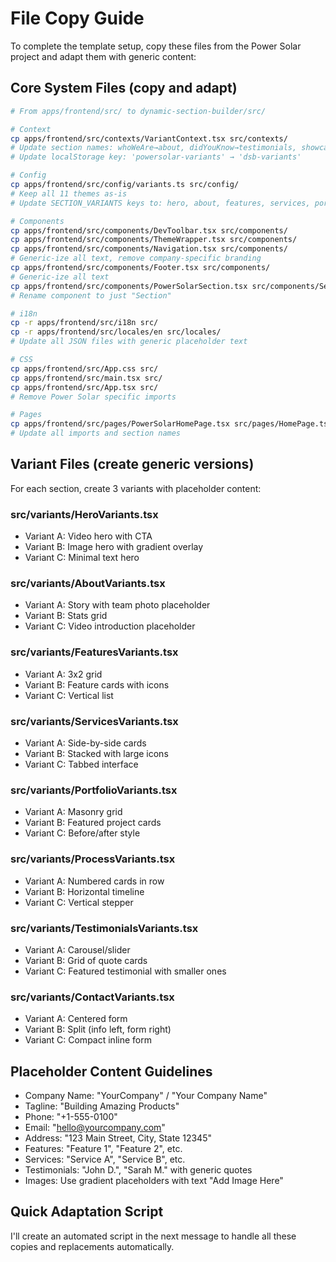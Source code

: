 # File Copy Guide

To complete the template setup, copy these files from the Power Solar project and adapt them with generic content:

## Core System Files (copy and adapt)

```bash
# From apps/frontend/src/ to dynamic-section-builder/src/

# Context
cp apps/frontend/src/contexts/VariantContext.tsx src/contexts/
# Update section names: whoWeAre→about, didYouKnow→testimonials, showcase→portfolio, invest→(remove), benefits→features
# Update localStorage key: 'powersolar-variants' → 'dsb-variants'

# Config  
cp apps/frontend/src/config/variants.ts src/config/
# Keep all 11 themes as-is
# Update SECTION_VARIANTS keys to: hero, about, features, services, portfolio, process, testimonials, contact

# Components
cp apps/frontend/src/components/DevToolbar.tsx src/components/
cp apps/frontend/src/components/ThemeWrapper.tsx src/components/
cp apps/frontend/src/components/Navigation.tsx src/components/
# Generic-ize all text, remove company-specific branding
cp apps/frontend/src/components/Footer.tsx src/components/
# Generic-ize all text
cp apps/frontend/src/components/PowerSolarSection.tsx src/components/Section.tsx
# Rename component to just "Section"

# i18n
cp -r apps/frontend/src/i18n src/
cp -r apps/frontend/src/locales/en src/locales/
# Update all JSON files with generic placeholder text

# CSS
cp apps/frontend/src/App.css src/
cp apps/frontend/src/main.tsx src/
cp apps/frontend/src/App.tsx src/
# Remove Power Solar specific imports

# Pages
cp apps/frontend/src/pages/PowerSolarHomePage.tsx src/pages/HomePage.tsx
# Update all imports and section names
```

## Variant Files (create generic versions)

For each section, create 3 variants with placeholder content:

### src/variants/HeroVariants.tsx
- Variant A: Video hero with CTA
- Variant B: Image hero with gradient overlay
- Variant C: Minimal text hero

### src/variants/AboutVariants.tsx  
- Variant A: Story with team photo placeholder
- Variant B: Stats grid
- Variant C: Video introduction placeholder

### src/variants/FeaturesVariants.tsx
- Variant A: 3x2 grid
- Variant B: Feature cards with icons
- Variant C: Vertical list

### src/variants/ServicesVariants.tsx
- Variant A: Side-by-side cards
- Variant B: Stacked with large icons
- Variant C: Tabbed interface

### src/variants/PortfolioVariants.tsx
- Variant A: Masonry grid
- Variant B: Featured project cards
- Variant C: Before/after style

### src/variants/ProcessVariants.tsx
- Variant A: Numbered cards in row
- Variant B: Horizontal timeline
- Variant C: Vertical stepper

### src/variants/TestimonialsVariants.tsx
- Variant A: Carousel/slider
- Variant B: Grid of quote cards
- Variant C: Featured testimonial with smaller ones

### src/variants/ContactVariants.tsx
- Variant A: Centered form
- Variant B: Split (info left, form right)
- Variant C: Compact inline form

## Placeholder Content Guidelines

- Company Name: "YourCompany" / "Your Company Name"
- Tagline: "Building Amazing Products"
- Phone: "+1-555-0100"
- Email: "hello@yourcompany.com"
- Address: "123 Main Street, City, State 12345"
- Features: "Feature 1", "Feature 2", etc.
- Services: "Service A", "Service B", etc.
- Testimonials: "John D.", "Sarah M." with generic quotes
- Images: Use gradient placeholders with text "Add Image Here"

## Quick Adaptation Script

I'll create an automated script in the next message to handle all these copies and replacements automatically.


